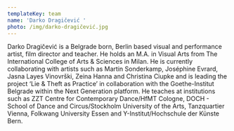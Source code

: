 ```yaml
---
templateKey: team
name: 'Darko Dragičević '
photo: /img/darko-dragičević.jpg
---
```

Darko Dragičević is a Belgrade born, Berlin based visual and performance artist, film director and teacher. He holds an M.A. in Visual Arts from The International College of Arts & Sciences in Milan. He is currently collaborating with artists such as Martin Sonderkamp, Joséphine Evrard, Jasna Layes Vinovrški, Zeina Hanna and Christina Ciupke and is leading the project ‘Lie & Theft as Practice’ in collaboration with the Goethe-Institut Belgrade within the Next Generation platform. He teaches at institutions such as ZZT Centre for Contemporary Dance/HfMT Cologne, DOCH - School of Dance and Circus/Stockholm University of the Arts, Tanzquartier Vienna, Folkwang University Essen and Y-Institut/Hochschule der Künste Bern.
